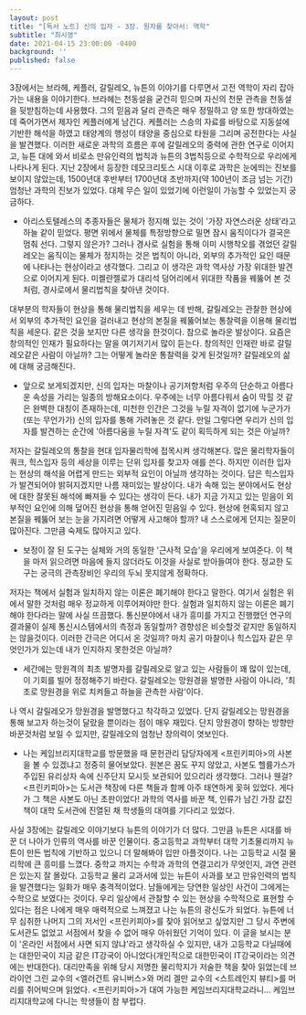 ```yaml
---
layout: post
title: "[독서 노트] 신의 입자 - 3장. 원자를 찾아서: 역학"
subtitle: "최시영"
date: 2021-04-15 23:00:00 -0400
background: ''
published: false
---
```

3장에서는 브라헤, 케플러, 갈릴레오, 뉴튼의 이야기를 다루면서 고전 역학이 자리 잡아가는 내용을 이야기한다. 브라헤는 천동설을 굳건히 믿으며 자신의 천문 관측을 천동설을 뒷받침하는데 사용했다. 그의 믿음과 달리 관측은 매우 정밀하고 양 또한 방대하였는데 죽어가면서 제자인 케플러에게 남긴다. 케플러는 스승의 자료를 바탕으로 지동설에 기반한 해석을 하였고 태양계의 행성이 태양을 중심으로 타원을 그리며 공전한다는 사실을 발견했다. 이러한 새로운 과학의 흐름은 후에 갈릴레오의 중력에 관한 연구로 이어지고, 뉴튼 대에 와서 비로소 만유인력의 법칙과 뉴튼의 3법칙등으로 수학적으로 우리에게 나타나게 된다. 지난 2장에서 등장한 데모크리토스 시대 이후로 과학은 눈에띄는 진보를 보이지 않았는데, 1500년대 후반부터 1700년대 초반까지(약 100년이 조금 넘는 기간) 엄청난 과학의 진보가 있었다. 대체 무슨 일이 있었기에 이런일이 가능할 수 있었는지 궁금하다.

+ 아리스토텔레스의 추종자들은 물체가 정지해 있는 것이 '가장 자연스러운 상태'라고 하늘 같이 믿었다. 평면 위에서 물체를 특정방향으로 밀면 잠시 움직이다가 결국은 멈춰 선다. 그렇지 않은가? 그러나 경사로 실험을 통해 이미 시행착오를 겪었던 갈릴레오는 움직이는 물체가 정지하는 것은 법칙이 아니라, 외부의 추가적인 요인 때문에 나타나는 현상이라고 생각했다. 그리고 이 생각은 과학 역사상 가장 위대한 발견으로 이어지게 된다. 미켈란젤로가 대리석 덩어리에서 위대한 작품을 꿰뚫어 본 것처럼, 경사로에서 물리법칙을 찾아낸 것이다.

대부분의 학자들이 현상을 통해 물리법칙을 세우는 데 반해, 갈릴레오는 관찰한 현상에서 외부의 추가적인 요인을 걸러내고 현상의 본질을 꿰뚫어보는 통찰력을 이용해 물리법칙을 세운다. 같은 것을 보지만 다른 생각을 한것이다. 참으로 놀라운 발상이다. 요즘은 창의적인 인재가 필요하다는 말을 여기저기서 많이 듣는다. 창의적인 인재란 바로 갈릴레오같은 사람이 아닐까? 그는 어떻게 놀라운 통찰력을 갖게 된것일까? 갈릴레오의 삶에 대해 궁금해진다.

+ 앞으로 보게되겠지만, 신의 입자는 마찰이나 공기저항처럼 우주의 단순하고 아름다운 속성을 가리는 일종의 방해요소이다. 우주에는 너무 아름다워서 숨이 막힐 것 같은 완벽한 대칭이 존재하는데, 미천한 인간은 그것을 누릴 자격이 없기에 누군가가(또는 무언가가) 신의 입자를 통해 가려놓은 것 같다. 만일 그렇다면 우리가 신의 입자를 발견하는 순간에 '아름다움을 누릴 자격'도 같이 획득하게 되는 것은 아닐까?

저자는 갈릴레오의 통찰을 현대 입자물리학에 접목시켜 생각해본다. 많은 물리학자들이 쿼크, 힉스입자 등의 세상을 이루는 단위 입자를 찾고자 애를 쓴다. 하지만 이러한 입자는 현상의 해석을 어렵게 만드는 외부적 요인이 아닐까 생각하는 것이다. 답은 힉스입자가 발견되어야 밝혀지겠지만 나름 재미있는 발상이다. 내가 속해 있는 분야에서도 현상에 대한 잘못된 해석에 빠져들 수 있다는 생각이 든다. 내가 지금 가지고 있는 믿음이 외부적인 요인에 의해 덮어진 현상을 통해 얻어진 믿음일 수 있다. 현상에 현혹되지 않고 본질을 꿰뚫어 보는 눈을 가지려면 어떻게 사고해야 할까? 내 스스로에게 던지는 질문이 많아진다. 그만큼 숙제도 많아지고 있다.

+ 보정이 잘 된 도구는 실체와 거의 동일한 '근사적 모습'을 우리에게 보여준다. 이 책을 마저 읽으려면 마음에 들지 않더라도 이것을 사실로 받아들여야 한다. 정교한 도구는 궁극의 관측장비인 우리의 두뇌 못지않게 정확하다.

저자는 책에서 실험과 일치하지 않는 이론은 폐기해야 한다고 말한다. 여기서 실험은 위에서 말한 것처럼 매우 정교하게 이루어져야만 한다. 실험과 일치하지 않는 이론은 폐기해야 한다라는 말에 사실 뜨끔했다. 통신분야에서 내가 흥미를 가지고 진행했던 연구의 결과물이 실제 통신시스템에서의 측정과 동일할까? 경향성은 비슷할것 같지만 동일하지는 않을것이다. 이러한 간극은 어디서 온 것일까? 마치 공기 마찰이나 힉스입자 같은 무엇인가가 있는데 내가 인지하지 못한것은 아닐까?

+ 세간에는 망원격의 최초 발명자를 갈릴레오로 알고 있는 사람들이 꽤 많이 있는데, 이 기회를 빌어 정정해주기 바란다. 갈릴레오는 망원경을 발명한 사람이 아니라, '최초로 망원경을 위로 치켜들고 하늘을 관측한 사람'이다.

나 역시 갈릴레오가 망원경을 발명했다고 착각하고 있었다. 단지 갈릴레오는 망원경을 통해 보고자 하는것이 달랐을 뿐이라는 점이 매우 재밌다. 단지 망원경이 향하는 방향만 바꾼것처럼 보일 수 있지만, 갈릴레오의 엄청난 창의력이 엿보인다.

+ 나는 케임브리지대학교를 방문했을 때 문헌관리 담당자에게 <프린키피아>의 사본을 볼 수 있겠냐고 정중히 물어보았다. 원본은 꿈도 꾸지 않았고, 사본도 헬륨가스가 주입된 유리상자 속에 신주단지 모시듯 보관되어 있으리라 생각했다. 그러나 웬걸? <프린키피아>는 도서관 책장에 다른 책들과 함께 아주 태연하게 꽂혀 있었다. 게다가 그 책은 사본도 아닌 초판이었다! 과학의 역사를 바꾼 책, 인류가 남긴 가장 값진 책이 대학 도서관에 진열된 채 학생들의 대여를 기다리고 있었다.

사실 3장에는 갈릴레오 이야기보다 뉴튼의 이야기가 더 많다. 그만큼 뉴튼은 시대를 바꾼 더 나아가 인류의 역사를 바꾼 인물이다. 중고등학교 과학부터 대학 기초물리까지 뉴튼이 만든 법칙에 기반하고 있으니 더 말해봐야 입만 아플것이다. 나는 고등학교 시절 물리학에 큰 흥미를 느꼈다. 중학교 까지는 수학과 과학의 연결고리가 무엇인지, 과연 관련은 있는지 잘 몰랐다. 고등학교 물리 교과서에 있는 뉴튼이 사과를 보고 만유인력의 법칙을 발견했다는 일화가 매우 충격적이었다. 남들에게는 당연한 일상인 사건이 그에게는 수학으로 보였다는 것이다. 우리 일상에서 관찰할 수 있는 현상을 수학적으로 표현할 수 있다는 점은 나에게 매우 매력적으로 느껴졌고 나는 뉴튼의 광신도가 되었다. 뉴튼에 너무 심취한 나머지 그의 저서인 <프린키피아>를 찾아 읽어보고 싶었지만 그 당시 주변에 도서관도 없었고 서점에서 찾을 수 없어 매우 아쉬웠던 기억이 있다. 이 글을 보시는 분이 '온라인 서점에서 사면 되지 않냐'라고 생각하실 수 있지만, 내가 고등학교 다닐때에는 대한민국이 지금 같은 IT강국이 아니었다(개인적으로 대한민국이 IT강국이라는 의견에는 반대한다). 대리만족을 위해 당시 저명한 물리학지가 저술한 책을 찾아 읽었는데 브라이언 그린 교수의 <엘러건트 유니버스>와 머리 겔만 교수의 <스트레인지 뷰티>를 머리를 쥐어박으며 읽었다. <프린키피아>가 대여 가능한 케임브리지대학교라니... 케임브리지대학교에 다니는 학생들이 참 부럽다.
